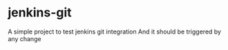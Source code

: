 # jenkins-git

A simple project to test jenkins git integration
And it should be triggered by any change 

